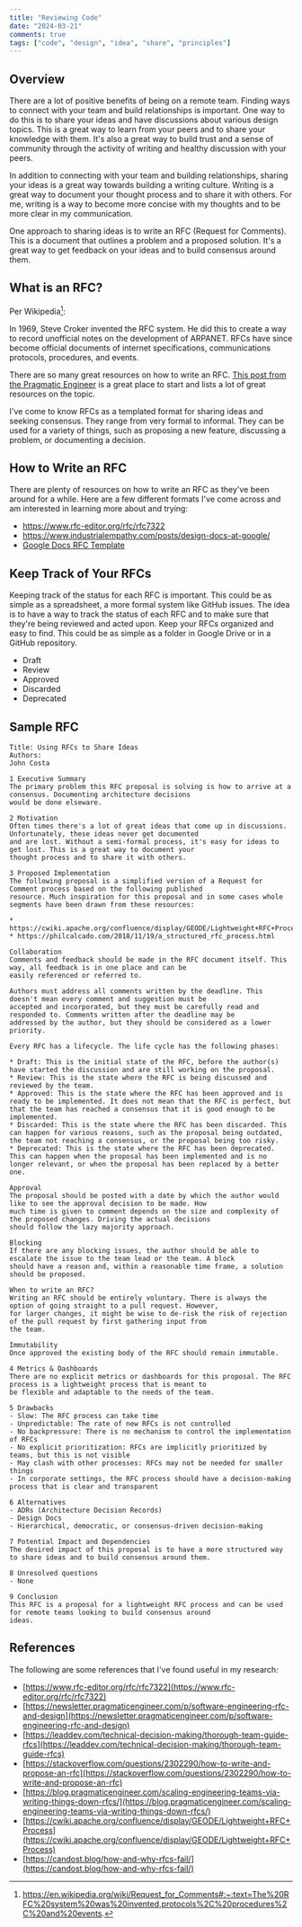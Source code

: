 ```yaml
---
title: "Reviewing Code"
date: "2024-03-21"
comments: true
tags: ["code", "design", "idea", "share", "principles"]
---
```


## Overview
There are a lot of positive benefits of being on a remote team. Finding ways to connect with your team and build
relationships is important. One way to do this is to share your ideas and have discussions about various design topics.
This is a great way to learn from your peers and to share your knowledge with them.  It's also a great way to build
trust and a sense of community through the activity of writing and healthy discussion with your peers.

In addition to connecting with your team and building relationships, sharing your ideas is a great way towards building
a writing culture. Writing is a great way to document your thought process and to share it with others.  For me,
writing is a way to become more concise with my thoughts and to be more clear in my communication.

One approach to sharing ideas is to write an RFC (Request for Comments).  This is a document that outlines a problem
and a proposed solution.  It's a great way to get feedback on your ideas and to build consensus around them.

## What is an RFC?

Per Wikipedia[^1]:

In 1969, Steve Croker invented the RFC system. He did this to create a way to record unofficial notes on the development
of ARPANET.  RFCs have since become official documents of internet specifications, communications protocols, procedures,
and events.

There are so many great resources on how to write an RFC.  [This post from the Pragmatic Engineer](https://newsletter.pragmaticengineer.com/p/software-engineering-rfc-and-design)
is a great place to start and lists a lot of great resources on the topic.

I've come to know RFCs as a templated format for sharing ideas and seeking consensus.  They range from very formal to
informal.  They can be used for a variety of things, such as proposing a new feature, discussing a problem, or
documenting a decision.

## How to Write an RFC
There are plenty of resources on how to write an RFC as they've been around for a while.  Here are a few different
formats I've come across and am interested in learning more about and trying:

* https://www.rfc-editor.org/rfc/rfc7322
* https://www.industrialempathy.com/posts/design-docs-at-google/
* [Google Docs RFC Template](https://docs.google.com/document/d/1EM5ORZ8sO-g678jNc2nHMAkGjX5-6DuB6EkhjsNcOXo/edit#)

## Keep Track of Your RFCs
Keeping track of the status for each RFC is important.  This could be as simple as a spreadsheet, a more formal
system like GitHub issues.  The idea is to have a way to track the status of each RFC and to make sure that they're
being reviewed and acted upon. Keep your RFCs organized and easy to find.  This could be as simple as a folder in
Google Drive or in a GitHub repository.

- Draft
- Review
- Approved
- Discarded
- Deprecated

## Sample RFC

```text
Title: Using RFCs to Share Ideas
Authors:
John Costa

1 Executive Summary
The primary problem this RFC proposal is solving is how to arrive at a consensus. Documenting architecture decisions
would be done elseware.

2 Motivation
Often times there's a lot of great ideas that come up in discussions.  Unfortunately, these ideas never get documented
and are lost. Without a semi-formal process, it's easy for ideas to get lost. This is a great way to document your
thought process and to share it with others.

3 Proposed Implementation
The following proposal is a simplified version of a Request for Comment process based on the following published
resource. Much inspiration for this proposal and in some cases whole segments have been drawn from these resources:

* https://cwiki.apache.org/confluence/display/GEODE/Lightweight+RFC+Process
* https://philcalcado.com/2018/11/19/a_structured_rfc_process.html

Collaboration
Comments and feedback should be made in the RFC document itself. This way, all feedback is in one place and can be
easily referenced or referred to.

Authors must address all comments written by the deadline. This doesn't mean every comment and suggestion must be
accepted and incorporated, but they must be carefully read and responded to. Comments written after the deadline may be
addressed by the author, but they should be considered as a lower priority.

Every RFC has a lifecycle. The life cycle has the following phases:

* Draft: This is the initial state of the RFC, before the author(s) have started the discussion and are still working on the proposal.
* Review: This is the state where the RFC is being discussed and reviewed by the team.
* Approved: This is the state where the RFC has been approved and is ready to be implemented. It does not mean that the RFC is perfect, but that the team has reached a consensus that it is good enough to be implemented.
* Discarded: This is the state where the RFC has been discarded. This can happen for various reasons, such as the proposal being outdated, the team not reaching a consensus, or the proposal being too risky.
* Deprecated: This is the state where the RFC has been deprecated. This can happen when the proposal has been implemented and is no longer relevant, or when the proposal has been replaced by a better one.

Approval
The proposal should be posted with a date by which the author would like to see the approval decision to be made. How
much time is given to comment depends on the size and complexity of the proposed changes. Driving the actual decisions
should follow the lazy majority approach.

Blocking
If there are any blocking issues, the author should be able to escalate the issue to the team lead or the team. A block
should have a reason and, within a reasonable time frame, a solution should be proposed.

When to write an RFC?
Writing an RFC should be entirely voluntary. There is always the option of going straight to a pull request. However,
for larger changes, it might be wise to de-risk the risk of rejection of the pull request by first gathering input from
the team.

Immutability
Once approved the existing body of the RFC should remain immutable.

4 Metrics & Dashboards
There are no explicit metrics or dashboards for this proposal. The RFC process is a lightweight process that is meant to
be flexible and adaptable to the needs of the team.

5 Drawbacks
- Slow: The RFC process can take time
- Unpredictable: The rate of new RFCs is not controlled
- No backpressure: There is no mechanism to control the implementation of RFCs
- No explicit prioritization: RFCs are implicitly prioritized by teams, but this is not visible
- May clash with other processes: RFCs may not be needed for smaller things
- In corporate settings, the RFC process should have a decision-making process that is clear and transparent

6 Alternatives
- ADRs (Architecture Decision Records)
- Design Docs
- Hierarchical, democratic, or consensus-driven decision-making

7 Potential Impact and Dependencies
The desired impact of this proposal is to have a more structured way to share ideas and to build consensus around them.

8 Unresolved questions
- None

9 Conclusion
This RFC is a proposal for a lightweight RFC process and can be used for remote teams looking to build consensus around
ideas.
```

## References
The following are some references that I've found useful in my research:

[^1]: https://en.wikipedia.org/wiki/Request_for_Comments#:~:text=The%20RFC%20system%20was%20invented,protocols%2C%20procedures%2C%20and%20events.
* [https://www.rfc-editor.org/rfc/rfc7322](https://www.rfc-editor.org/rfc/rfc7322)
* [https://newsletter.pragmaticengineer.com/p/software-engineering-rfc-and-design](https://newsletter.pragmaticengineer.com/p/software-engineering-rfc-and-design)
* [https://leaddev.com/technical-decision-making/thorough-team-guide-rfcs](https://leaddev.com/technical-decision-making/thorough-team-guide-rfcs)
* [https://stackoverflow.com/questions/2302290/how-to-write-and-propose-an-rfc](https://stackoverflow.com/questions/2302290/how-to-write-and-propose-an-rfc)
* [https://blog.pragmaticengineer.com/scaling-engineering-teams-via-writing-things-down-rfcs/](https://blog.pragmaticengineer.com/scaling-engineering-teams-via-writing-things-down-rfcs/)
* [https://cwiki.apache.org/confluence/display/GEODE/Lightweight+RFC+Process](https://cwiki.apache.org/confluence/display/GEODE/Lightweight+RFC+Process)
* [https://candost.blog/how-and-why-rfcs-fail/](https://candost.blog/how-and-why-rfcs-fail/)
